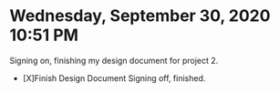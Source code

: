 # Wednesday, September 30, 2020 10:51 PM
Signing on, finishing my design document for project 2.
- [X]Finish Design Document
Signing off, finished. 